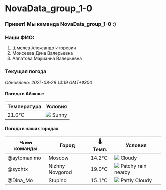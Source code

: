 # NovaData_group_1-0
### Привет! Мы команда NovaData_group_1-0 :)

### Наши ФИО:
1. Шмелев Александр Игоревич
2. Моисеева Дина Валерьевна
3. Алпатова Марианна Валерьевна

### Текущая погода
<!-- WEATHER:START -->
_Обновлено: 2025-08-29 14:19 GMT+0300_

#### Погода в Абакане

| Температура | Условия |
|-------------|----------|
| 21.0°C     | ![](https://cdn.weatherapi.com/weather/64x64/day/113.png) Sunny |

#### Погода в наших городах

| Член команды  | Город               | 🌡️ Темп.  | Условия          |
|---------------|---------------------|-----------|--------------------|
| @aytomaximo    | Moscow              |   14.2°C | ![](https://cdn.weatherapi.com/weather/64x64/day/119.png) Cloudy       |
| @sychtx        | Nizhny Novgorod     |   19.0°C | ![](https://cdn.weatherapi.com/weather/64x64/day/176.png) Patchy rain nearby |
| @Dina_Mo       | Stupino             |   15.1°C | ![](https://cdn.weatherapi.com/weather/64x64/day/116.png) Partly Cloudy |

<!-- WEATHER:END -->
